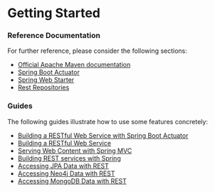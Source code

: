 # Getting Started

### Reference Documentation
For further reference, please consider the following sections:

* [Official Apache Maven documentation](https://maven.apache.org/guides/index.html)
* [Spring Boot Actuator](https://docs.spring.io/spring-boot/docs/{bootVersion}/reference/htmlsingle/#production-ready)
* [Spring Web Starter](https://docs.spring.io/spring-boot/docs/{bootVersion}/reference/htmlsingle/#boot-features-developing-web-applications)
* [Rest Repositories](https://docs.spring.io/spring-boot/docs/{bootVersion}/reference/htmlsingle/#howto-use-exposing-spring-data-repositories-rest-endpoint)

### Guides
The following guides illustrate how to use some features concretely:

* [Building a RESTful Web Service with Spring Boot Actuator](https://spring.io/guides/gs/actuator-service/)
* [Building a RESTful Web Service](https://spring.io/guides/gs/rest-service/)
* [Serving Web Content with Spring MVC](https://spring.io/guides/gs/serving-web-content/)
* [Building REST services with Spring](https://spring.io/guides/tutorials/bookmarks/)
* [Accessing JPA Data with REST](https://spring.io/guides/gs/accessing-data-rest/)
* [Accessing Neo4j Data with REST](https://spring.io/guides/gs/accessing-neo4j-data-rest/)
* [Accessing MongoDB Data with REST](https://spring.io/guides/gs/accessing-mongodb-data-rest/)

